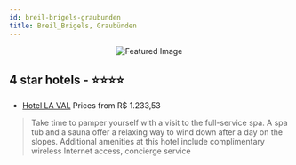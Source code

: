 ```yaml
---
id: breil-brigels-graubunden
title: Breil_Brigels, Graubünden
---
```


<center><img src="https://i.travelapi.com/hotels/4000000/3080000/3070400/3070339/d0a59e38_z.jpg" alt="Featured Image" /></center>


##  4 star hotels - ⭐️⭐️⭐️⭐️

-    [Hotel LA VAL](https://us.hurb.com/hotels/breil-brigels/hotel-la-val-JNP-JP859544?cmp=18055) Prices from R$ 1.233,53
   > Take time to pamper yourself with a visit to the full-service spa. A spa tub and a sauna offer a relaxing way to wind down after a day on the slopes. Additional amenities at this hotel include complimentary wireless Internet access, concierge service
